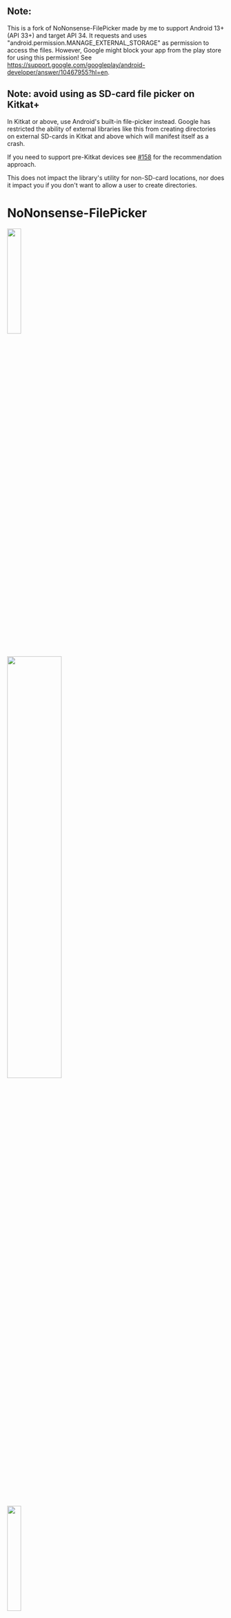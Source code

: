 ## Note:
This is a fork of NoNonsense-FilePicker made by me to support Android 13+ (API 33+) and target API 34.
It requests and uses "android.permission.MANAGE_EXTERNAL_STORAGE" as permission to access the files.
However, Google might block your app from the play store for using this permission!
See https://support.google.com/googleplay/android-developer/answer/10467955?hl=en.

## Note: avoid using as SD-card file picker on Kitkat+

In Kitkat or above, use Android's built-in file-picker instead. Google has restricted the ability of external libraries like this from creating directories on external SD-cards in Kitkat and above which will manifest itself as a crash.

If you need to support pre-Kitkat devices see [#158](https://github.com/spacecowboy/NoNonsense-FilePicker/issues/158#issuecomment-353896387) for the recommendation approach.

This does not impact the library's utility for non-SD-card locations, nor does it impact you if you don't want to allow a user to create directories.

# NoNonsense-FilePicker

<p>
<img src="https://github.com/spacecowboy/NoNonsense-FilePicker/blob/master/screenshots/Nexus6-picker-dark.png?raw=true"
width="25%"/>

<img src="https://github.com/spacecowboy/NoNonsense-FilePicker/blob/master/screenshots/Nexus10-picker-dark.png?raw=true"
width="50%"/>
</p>

<p>
<img src="https://github.com/spacecowboy/NoNonsense-FilePicker/blob/master/screenshots/Nexus6-picker-light.png?raw=true"
width="25%"/>

<img src="https://github.com/spacecowboy/NoNonsense-FilePicker/blob/master/screenshots/Nexus10-picker-light.png?raw=true"
width="50%"/>
</p>

-   Extendable for sources other than SD-card (Dropbox, FTP, Drive, etc)
-   Can select multiple items
-   Select directories or files, or both
-   Create new directories in the picker
-   Material theme with AppCompat

## Yet another file picker library?

I needed a file picker that had two primary properties:

1.  Easy to extend: I needed a file picker that would work for normal
    files on the SD-card, and also for using the Dropbox API.
2.  Able to create a directory in the picker.

This project has both of those qualities. As a bonus, it also scales
nicely to work on any phone or tablet. The core is placed in abstract
classes, so it is fairly easy to extend the picker to create
your own.

The library includes an implementation that allows the user to pick
files from the SD-card. But the picker could easily be extended to get
its file listings from another source, such as Dropbox, FTP, SSH and
so on. The sample app includes implementations which browses your
Dropbox and a Linux mirror FTP-server.

By inheriting from an Activity, the picker is able to be rendered as
full screen on small screens and as a dialog on large screens. It does
this through the theme system, so it is very important for the
activity to use a correctly configured theme.

## How to include in your project (with Gradle)

Just add the dependency to your *build.gradle*:

```groovy
repositories {
    maven { url "https://jitpack.io" }
}

dependencies {
    implementation 'com.github.Jolanrensen:NoNonsense-FilePicker:x.y.z'
}
```


## How to use the included SD-card picker:

### Include permission in your manifest

```xml
<uses-permission android:name="android.permission.WRITE_EXTERNAL_STORAGE" />
<!-- On Android 13+ this is required :(, however google might block you: https://support.google.com/googleplay/android-developer/answer/10467955?hl=en -->
<uses-permission android:name="android.permission.MANAGE_EXTERNAL_STORAGE" />
```

### Include a provider element

Due to changes in Android 6.0 Marshmallow, bare File URIs can no
longer be returned in a safe way. This change requires you to add an
entry to your manifest to use the included FilePickerFragment:

**NOTE: the authority of this provider is hard-coded in the bundled FilePickerFragment. If you have an existing content provider in your app with the same authority you will have a conflict. You'll either have to rename your existing authority or extend FilePickerFragment and override which authority is used.**

```xml
    <provider
        android:name="androidx.core.content.FileProvider"
        android:authorities="${applicationId}.provider"
        android:exported="false"
        android:grantUriPermissions="true">
        <meta-data
            android:name="android.support.FILE_PROVIDER_PATHS"
            android:resource="@xml/nnf_provider_paths" />
    </provider>
```

### Include the file picker activity

The intent filter is optional depending on your use case. Note that
the theme set in the manifest is important.

```xml
    <activity
       android:name="com.nononsenseapps.filepicker.FilePickerActivity"
       android:label="@string/app_name"
       android:theme="@style/FilePickerTheme">
       <intent-filter>
          <action android:name="android.intent.action.GET_CONTENT" />
          <category android:name="android.intent.category.DEFAULT" />
       </intent-filter>
    </activity>
```

### Configure the theme

You must **set the theme** on the activity, but you can configure it to
match your existing application theme. You can also name it whatever
you like..

```xml
    <!-- You can also inherit from NNF_BaseTheme.Light -->
    <style name="FilePickerTheme" parent="NNF_BaseTheme">
        <!-- Set these to match your theme -->
        <item name="colorPrimary">@color/primary</item>
        <item name="colorPrimaryDark">@color/primary_dark</item>
        <item name="colorAccent">@color/accent</item>

        <!-- Setting a divider is entirely optional -->
        <item name="nnf_list_item_divider">?android:attr/listDivider</item>

        <!-- Need to set this also to style create folder dialog -->
        <item name="alertDialogTheme">@style/FilePickerAlertDialogTheme</item>

        <!-- If you want to set a specific toolbar theme, do it here -->
        <!-- <item name="nnf_toolbarTheme">@style/ThemeOverlay.AppCompat.Dark.ActionBar</item> -->
    </style>

    <style name="FilePickerAlertDialogTheme" parent="Theme.AppCompat.Dialog.Alert">
        <item name="colorPrimary">@color/primary</item>
        <item name="colorPrimaryDark">@color/primary_dark</item>
        <item name="colorAccent">@color/accent</item>
    </style>
```
### Registering the activity result

You must register an ActivityResult to be launched.
Replace the generic name with a name appropriate to your usage.

```java
ActivityResultLauncher<Intent> genericLauncher =
            registerForActivityResult(new ActivityResultContracts.StartActivityForResult(),
                this::genericFunctionResult);
```

### Starting the picker in your app

```java
    // This always works
    Intent i = new Intent(context, FilePickerActivity.class);
    // This works if you defined the intent filter
    // Intent i = new Intent(Intent.ACTION_GET_CONTENT);

    // Set these depending on your use case. These are the defaults.
    i.putExtra(FilePickerActivity.EXTRA_ALLOW_MULTIPLE, false);
    i.putExtra(FilePickerActivity.EXTRA_ALLOW_CREATE_DIR, false);
    i.putExtra(FilePickerActivity.EXTRA_MODE, FilePickerActivity.MODE_FILE);

    // Configure initial directory by specifying a String.
    // You could specify a String like "/storage/emulated/0/", but that can
    // dangerous. Always use Android's API calls to get paths to the SD-card or
    // internal memory.
    i.putExtra(FilePickerActivity.EXTRA_START_PATH, Environment.getExternalStorageDirectory().getPath());

    genericNameLauncher.launch(i);
```

### Handling the result

You can use the included utility method to parse the activity result.
Replace the generic name with a name appropriate to your usage.

```java
private void genericFunctionResult(final ActivityResult result) {
    if (result.getResultCode() == Activity.RESULT_OK && result.getData() != null) {
        // Use the provided utility method to parse the result
        List<Uri> files = Utils.getSelectedFilesFromResult(result.getData());
        for (Uri uri: files) {
            File file = Utils.getFileForUri(uri);
            // Do something with the result...
        }
    }
}
```

## Want to customize further?

See some examples in the [Wiki](http://spacecowboy.github.io/NoNonsense-FilePicker/)

See the sample project for examples on dark and light themes, and
implementations using Dropbox and FTP.

## Not using Gradle yet?

Time to start! To convert your current Eclipse project, have a look at
my brief explanation:
<http://cowboyprogrammer.org/convert-to-android-studio-and-gradle-today/>

## Changelog

See [CHANGELOG](https://github.com/spacecowboy/NoNonsense-FilePicker/blob/master/CHANGELOG.md)
